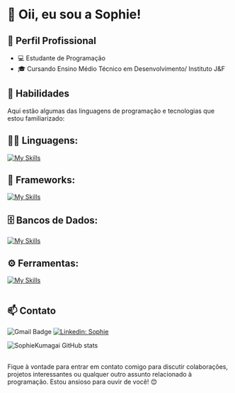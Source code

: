 # 🌻 Oii, eu sou a Sophie!

## 💼 Perfil Profissional

- 💻 Estudante de Programação
- 🎓 Cursando Ensino Médio Técnico em Desenvolvimento/ Instituto J&F

## 🚀 Habilidades

Aqui estão algumas das linguagens de programação e tecnologias que estou familiarizado:

## 👨‍💻 Linguagens: 
[![My Skills](https://skillicons.dev/icons?i=java,python,javascript,typescript,html,css,kotlin)](https://skillicons.dev)

## 🧰 Frameworks: 
[![My Skills](https://skillicons.dev/icons?i=react,vue,flask,spring,fastapi,flutter,nestjs)](https://skillicons.dev)

## 🗄️ Bancos de Dados: 
[![My Skills](https://skillicons.dev/icons?i=mysql,mongo,postgres,redis,firebase)](https://skillicons.dev)

## ⚙️ Ferramentas:
[![My Skills](https://skillicons.dev/icons?i=git,github,vscode,docker,aws,azure,figma,notion,postman,prisma,tailwind,materialui,androidstudio)](https://skillicons.dev)<br><br>

## 📫 Contato

![Gmail Badge](https://img.shields.io/badge/-{sophie.satie20@gmail.com}-006bed?style=flat-square&logo=Gmail&logoColor=white&link=mailto:{sophie.satie20@gmail.com})
[![Linkedin: Sophie](https://img.shields.io/badge/-sophiekumagai-blue?style=flat-square&logo=Linkedin&logoColor=white&link=https://www.linkedin.com/in/sophie-kumagai/)](https://www.linkedin.com/in/sophie-kumagai/)

![SophieKumagai GitHub stats](https://github-readme-stats.vercel.app/api/top-langs/?username=sophiekumagai&theme=dark&hide_border=false&include_all_commits=true&count_private=true&layout=compact) <br><br>

Fique à vontade para entrar em contato comigo para discutir colaborações, projetos interessantes ou qualquer outro assunto relacionado à programação. Estou ansioso para ouvir de você! 😊
